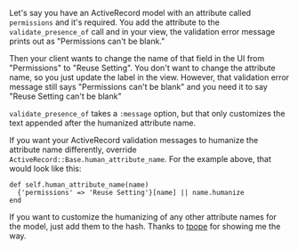 <p>Let's say you have an ActiveRecord model with an attribute called <code>permissions</code> and it's required. You add the attribute to the <code>validate_presence_of</code> call and in your view, the validation error message prints out as "Permissions can't be blank."</p>&#13;
<p>Then your client wants to change the name of that field in the UI from "Permissions" to "Reuse Setting". You don't want to change the attribute name, so you just update the label in the view. However, that validation error message still says "Permissions can't be blank" and you need it to say "Reuse Setting can't be blank"</p>&#13;
<p><code>validate_presence_of</code> takes a <code>:message</code> option, but that only customizes the text appended after the humanized attribute name.</p>&#13;
<p>If you want your ActiveRecord validation messages to humanize the attribute name differently, override <code>ActiveRecord::Base.human_attribute_name</code>. For the example above, that would look like this:</p>&#13;
<pre><code class="ruby">def self.human_attribute_name(name)&#13;
  {'permissions' =&gt; 'Reuse Setting'}[name] || name.humanize&#13;
end&#13;
</code></pre>&#13;
<p>If you want to customize the humanizing of any other attribute names for the model, just add them to the hash.  Thanks to <a href="http://github.com/tpope">tpope</a> for showing me the way.</p> 
